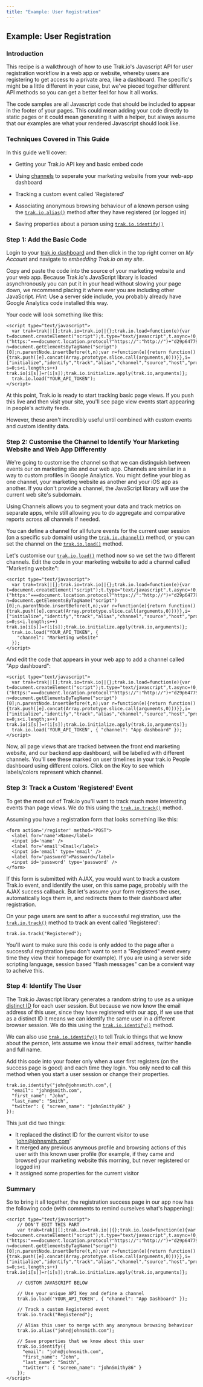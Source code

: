 ```yaml
---
title: "Example: User Registration"
---
```


Example: User Registration
----------------------------------

### Introduction

This recipe is a walkthrough of how to use Trak.io's Javascript API for user registration workflow in a web app or website, whereby users are registering to get access to a private area, like a dashboard. The specific's might be a little different in your case, but we've pieced together different API methods so you can get a better feel for how it all works.

The code samples are all Javascript code that should be included to appear in the footer of your pages. This could mean adding your code directly to static pages or it could mean generating it with a helper, but always assume that our examples are what your rendered Javascript should look like.

### Techniques Covered in This Guide

In this guide we'll cover:

-   Getting your Trak.io API key and basic embed code

-   Using [channels](/channel.html) to seperate your marketing website from your web-app dashboard

-   Tracking a custom event called 'Registered'

-   Associating anonymous browsing behaviour of a known person using the [`trak.io.alias()`](/alias.html) method after they have registered (or logged in)

-   Saving properties about a person using [`trak.io.identify()`](/identify.html)

### Step 1: Add the Basic Code

Login to your <a href='https://dash.trak.io/sign_in' target='_blank'>trak.io dashboard</a> and then click in the top right corner on *My Account* and navigate to *embedding Trak.io on my site*.

Copy and paste the code into the source of your marketing website and your web app. Because Trak.io's JavaScript library is loaded asynchronously you can put it in your head without slowing your page down, we recommend placing it where ever you are including other JavaScript.  *Hint:* Use a server side include, you probably already have Google Analytics code installed this way.

Your code will look something like this:

    <script type="text/javascript">
      var trak=trak||[];trak.io=trak.io||{};trak.io.load=function(e){var t=document.createElement("script");t.type="text/javascript",t.async=!0,t.src=("https:"===document.location.protocol?"https://":"http://")+"d29p64779x43zo.cloudfront.net/v1/trak.io.min.js";var n=document.getElementsByTagName("script")[0];n.parentNode.insertBefore(t,n);var r=function(e){return function(){trak.push([e].concat(Array.prototype.slice.call(arguments,0)))}},i=["initialize","identify","track","alias","channel","source","host","protocol","page_view"];for(var s=0;s<i.length;s++) trak.io[i[s]]=r(i[s]);trak.io.initialize.apply(trak.io,arguments)};
      trak.io.load("YOUR_API_TOKEN");
    </script>

At this point, Trak.io is ready to start tracking basic page views. If you push this live and then visit your site, you'll see page view events start appearing in people's activity feeds.

However, these aren't incredibly useful until combined with custom events and custom identity data.

### Step 2: Customise the Channel to Identify Your Marketing Website and Web App Differently

We're going to customise the channel so that we can distinguish between events our on marketing site and our web app. Channels are similiar in a way to custom profiles in Google Analytics. You might define your blog as one channel, your marketing website as another and your iOS app as another. If you don't provide a channel, the JavaScript library will use the current web site's subdomain.

Using Channels allows you to segment your data and track metrics on separate apps, while still allowing you to do aggregate and comparative reports across all channels if needed.

You can define a channel for all future events for the current user session (on a specific sub domain) using the [`trak.io.channel()`](/channel.html) method, or you can set the channel on the [`trak.io.load()`](/javascript.html#channel) method.

Let's customise our [`trak.io.load()`](/javascript.html) method now so we set the two different channels. Edit the code in your marketing website to add a channel called "Marketing website":

    <script type="text/javascript">
      var trak=trak||[];trak.io=trak.io||{};trak.io.load=function(e){var t=document.createElement("script");t.type="text/javascript",t.async=!0,t.src=("https:"===document.location.protocol?"https://":"http://")+"d29p64779x43zo.cloudfront.net/v1/trak.io.min.js";var n=document.getElementsByTagName("script")[0];n.parentNode.insertBefore(t,n);var r=function(e){return function(){trak.push([e].concat(Array.prototype.slice.call(arguments,0)))}},i=["initialize","identify","track","alias","channel","source","host","protocol","page_view"];for(var s=0;s<i.length;s++) trak.io[i[s]]=r(i[s]);trak.io.initialize.apply(trak.io,arguments)};
      trak.io.load("YOUR_API_TOKEN", {
        "channel": "Marketing website"
      });
    </script>

And edit the code that appears in your web app to add a channel called "App dashboard":

    <script type="text/javascript">
      var trak=trak||[];trak.io=trak.io||{};trak.io.load=function(e){var t=document.createElement("script");t.type="text/javascript",t.async=!0,t.src=("https:"===document.location.protocol?"https://":"http://")+"d29p64779x43zo.cloudfront.net/v1/trak.io.min.js";var n=document.getElementsByTagName("script")[0];n.parentNode.insertBefore(t,n);var r=function(e){return function(){trak.push([e].concat(Array.prototype.slice.call(arguments,0)))}},i=["initialize","identify","track","alias","channel","source","host","protocol","page_view"];for(var s=0;s<i.length;s++) trak.io[i[s]]=r(i[s]);trak.io.initialize.apply(trak.io,arguments)};
      trak.io.load('YOUR_API_TOKEN', { "channel": "App dashboard" });
    </script>

Now, all page views that are tracked between the front end marketing website, and our backend app dashboard, will be labelled with different channels. You'll see these marked on user timelines in your trak.io People dashboard using different colors. Click on the Key to see which labels/colors represent which channel.

### Step 3: Track a Custom 'Registered' Event

To get the most out of Trak.io you'll want to track much more interesting events than page views. We do this using the [`trak.io.track()`](/track.html) method.

Assuming you have a registration form that looks something like this:

    <form action='/register' method="POST">
      <label for='name'>Name</label>
      <input id='name' />
      <label for='email'>Email</label>
      <input id='email' type='email' />
      <label for='password'>Password</label>
      <input id='password' type='password' />
    </form>

If this form is submitted with AJAX, you would want to track a custom Trak.io event, and identify the user, on this same page, probably with the AJAX success callback. But let's assume your form registers the user, automatically logs them in, and redirects them to their dashboard after registration.

On your page users are sent to after a successful registration, use the [`trak.io.track()`](/track.html) method to track an event called 'Registered':

    trak.io.track("Registered");

You'll want to make sure this code is only added to the page after a successful registration (you don't want to sent a "Registered" event every time they view their homepage for example). If you are using a server side scripting language, session based "flash messages" can be a convient way to acheive this.

### Step 4: Identify The User

The Trak.io Javascript library generates a random string to use as a unique <a href='/distinct_id.html'>distinct ID</a> for each user session. But because we now know the email address of this user, since they have registered with our app, if we use that as a distinct ID it means we can identify the same user in a different browser session. We do this using the [`trak.io.identify()`](/identify.html) method.

We can also use [`trak.io.identify()`](/identify.html) to tell Trak.io things that we know about the person, lets assume we know their email address, twitter handle and full name.

Add this code into your footer only when a user first registers (on the success page is good) and each time they login. You only need to call this method when you start a user session or change their properties.

    trak.io.identify("john@johnsmith.com",{
      "email": "john@smith.com",
      "first_name": "John",
      "last_name": "Smith",
      "twitter": { "screen_name": "johnSmithy86" }
    });

This just did two things:

 * It replaced the distinct ID for the current visitor to use 'john@johnsmith.com'
 * It merged any previous anymous profile and browsing actions of this user with this known user profile (for example, if they came and browsed your marketing website this morning, but never registered or logged in)
 * It assigned some properties for the current visitor

### Summary

So to bring it all together, the registration success page in our app now has the following code (with comments to remind ourselves what's happening):

    <script type="text/javascript">
        // DON'T EDIT THIS PART
        var trak=trak||[];trak.io=trak.io||{};trak.io.load=function(e){var t=document.createElement("script");t.type="text/javascript",t.async=!0,t.src=("https:"===document.location.protocol?"https://":"http://")+"d29p64779x43zo.cloudfront.net/v1/trak.io.min.js";var n=document.getElementsByTagName("script")[0];n.parentNode.insertBefore(t,n);var r=function(e){return function(){trak.push([e].concat(Array.prototype.slice.call(arguments,0)))}},i=["initialize","identify","track","alias","channel","source","host","protocol","page_view"];for(var s=0;s<i.length;s++) trak.io[i[s]]=r(i[s]);trak.io.initialize.apply(trak.io,arguments)};

        // CUSTOM JAVASCRIPT BELOW

        // Use your unique API Key and define a channel
        trak.io.load('YOUR_API_TOKEN', { "channel": "App Dashboard" });

        // Track a custom Registered event
        trak.io.track("Registered");

        // Alias this user to merge with any anonymous browsing behaviour
        trak.io.alias("john@johnsmith.com");

        // Save properties that we know about this user
        trak.io.identify({
          "email": "john@johnsmith.com",
          "first_name": "John",
          "last_name": "Smith",
          "twitter": { "screen_name": "johnSmithy86" }
        });
    </script>

